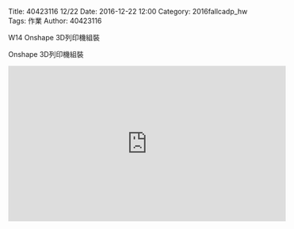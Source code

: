 Title: 40423116 12/22
Date: 2016-12-22 12:00
Category: 2016fallcadp_hw
Tags: 作業
Author: 40423116

W14 Onshape 3D列印機組裝

<!-- PELICAN_END_SUMMARY -->


<p>Onshape 3D列印機組裝</p>

<iframe width="560" height="315" src="https://www.youtube.com/embed/NvfGaW3GUUA" frameborder="0" allowfullscreen></iframe>